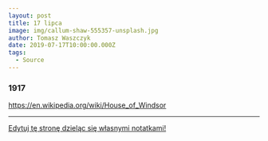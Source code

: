 ```yaml
---
layout: post
title: 17 lipca
image: img/callum-shaw-555357-unsplash.jpg
author: Tomasz Waszczyk
date: 2019-07-17T10:00:00.000Z
tags:
  - Source
---
```


### 1917

https://en.wikipedia.org/wiki/House_of_Windsor

---

<a href="https://github.com/TomaszWaszczyk/historia.waszczyk.com/edit/master/src/content/july-17.md" target="_blank">Edytuj tę stronę dzieląc się własnymi notatkami!</a>

